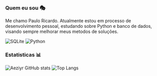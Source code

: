 ### Quem eu sou 🎭
Me chamo Paulo Ricardo. Atualmente estou em processo de desenvolvimento pessoal, estudando sobre Python e banco de dados, visando sempre melhorar meus metodos
de soluções.

![SQLite](https://img.shields.io/badge/sqlite-%2307405e.svg?style=for-the-badge&logo=sqlite&logoColor=white)
![Python](https://img.shields.io/badge/python-3670A0?style=for-the-badge&logo=python&logoColor=ffdd54)

### Estatisticas 📊
![Aeziyr GitHub stats](https://github-readme-stats.vercel.app/api?username=Aeziyr&show_icons=true&theme=radical)
![Top Langs](https://github-readme-stats.vercel.app/api/top-langs/?username=Aeziyr&layout=compact&theme=radical)

